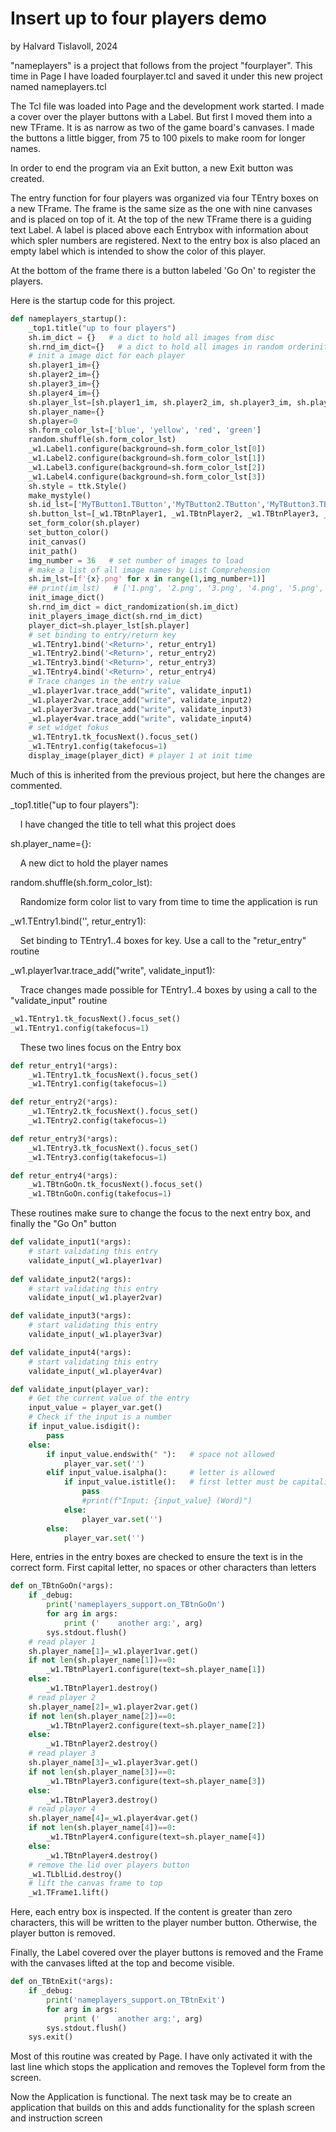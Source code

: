 # Insert up to four players demo

by Halvard Tislavoll, 2024

"nameplayers" is a project that follows from the project "fourplayer". This time in Page I have loaded fourplayer.tcl and saved it under this new project named nameplayers.tcl

The Tcl file was loaded into Page and the development work started. I made a cover over the player buttons with a Label. But first I moved them into a new TFrame. It is as narrow as two of the game board's canvases. I made the buttons a little bigger, from 75 to 100 pixels to make room for longer names.

In order to end the program via an Exit button, a new Exit button was created.

The entry function for four players was organized via four TEntry boxes on a new TFrame. The frame is the same size as the one with nine canvases and is placed on top of it. At the top of the new TFrame there is a guiding text Label. A label is placed above each Entrybox with information about which spler numbers are registered. Next to the entry box is also placed an empty label which is intended to show the color of this player.

At the bottom of the frame there is a button labeled 'Go On' to register the players.



Here is the startup code for this project.

```python
def nameplayers_startup():
    _top1.title("up to four players")
    sh.im_dict = {}   # a dict to hold all images from disc
    sh.rnd_im_dict={}   # a dict to hold all images in random orderinit_players_image_dict(sh.rnd_im_dict)
    # init a image dict for each player
    sh.player1_im={}
    sh.player2_im={}
    sh.player3_im={}
    sh.player4_im={}
    sh.player_lst=[sh.player1_im, sh.player2_im, sh.player3_im, sh.player4_im]
    sh.player_name={}
    sh.player=0
    sh.form_color_lst=['blue', 'yellow', 'red', 'green']
    random.shuffle(sh.form_color_lst)
    _w1.Label1.configure(background=sh.form_color_lst[0])
    _w1.Label2.configure(background=sh.form_color_lst[1])
    _w1.Label3.configure(background=sh.form_color_lst[2])
    _w1.Label4.configure(background=sh.form_color_lst[3])
    sh.style = ttk.Style()
    make_mystyle()
    sh.id_lst=['MyTButton1.TButton','MyTButton2.TButton','MyTButton3.TButton','MyTButton4.TButton']
    sh.button_lst=[_w1.TBtnPlayer1, _w1.TBtnPlayer2, _w1.TBtnPlayer3, _w1.TBtnPlayer4]    
    set_form_color(sh.player)
    set_button_color()
    init_canvas()
    init_path()
    img_number = 36   # set number of images to load
    # make a list of all image names by List Comprehension
    sh.im_lst=[f'{x}.png' for x in range(1,img_number+1)]
    ## print(im_lst)   # ['1.png', '2.png', '3.png', '4.png', '5.png', '6.png', '7.png', '8.png', '9.png', '10.png', '11.png', '12.png', '13.png', '14.png', '15.png', '16.png', '17.png', '18.png', '19.png', '20.png', '21.png', '22.png', '23.png', '24.png', '25.png', '26.png', '27.png', '28.png', '29.png', '30.png', '31.png', '32.png', '33.png', '34.png', '35.png', '36.png']
    init_image_dict()
    sh.rnd_im_dict = dict_randomization(sh.im_dict)
    init_players_image_dict(sh.rnd_im_dict)
    player_dict=sh.player_lst[sh.player]
    # set binding to entry/return key
    _w1.TEntry1.bind('<Return>', retur_entry1)
    _w1.TEntry2.bind('<Return>', retur_entry2)
    _w1.TEntry3.bind('<Return>', retur_entry3)
    _w1.TEntry4.bind('<Return>', retur_entry4)
    # Trace changes in the entry value
    _w1.player1var.trace_add("write", validate_input1)
    _w1.player2var.trace_add("write", validate_input2)
    _w1.player3var.trace_add("write", validate_input3)
    _w1.player4var.trace_add("write", validate_input4)
    # set widget fokus
    _w1.TEntry1.tk_focusNext().focus_set()
    _w1.TEntry1.config(takefocus=1)
    display_image(player_dict) # player 1 at init time
```

Much of this is inherited from the previous project, but here the changes are commented.

_top1.title("up to four players"):

    I have changed the title to tell what this project does

sh.player_name={}:

    A new dict to hold the player names

random.shuffle(sh.form_color_lst):

    Randomize form color list to vary from time to time the application is run

_w1.TEntry1.bind('<Return>', retur_entry1):

    Set binding to TEntry1..4 boxes for <Return> key. Use a call to the "retur_entry" routine

_w1.player1var.trace_add("write", validate_input1):

    Trace changes made possible for TEntry1..4 boxes by using a call to the "validate_input" routine

```python
_w1.TEntry1.tk_focusNext().focus_set()
_w1.TEntry1.config(takefocus=1)
```

    These two lines focus on the Entry box

```python
def retur_entry1(*args):
    _w1.TEntry1.tk_focusNext().focus_set()
    _w1.TEntry1.config(takefocus=1)

def retur_entry2(*args):
    _w1.TEntry2.tk_focusNext().focus_set()
    _w1.TEntry2.config(takefocus=1)

def retur_entry3(*args):
    _w1.TEntry3.tk_focusNext().focus_set()
    _w1.TEntry3.config(takefocus=1)

def retur_entry4(*args):
    _w1.TBtnGoOn.tk_focusNext().focus_set()
    _w1.TBtnGoOn.config(takefocus=1)
```

These routines make sure to change the focus to the next entry box, and finally the "Go On" button

```python
def validate_input1(*args):
    # start validating this entry
    validate_input(_w1.player1var)
    
def validate_input2(*args):
    # start validating this entry
    validate_input(_w1.player2var)

def validate_input3(*args):
    # start validating this entry
    validate_input(_w1.player3var)

def validate_input4(*args):
    # start validating this entry
    validate_input(_w1.player4var)

def validate_input(player_var):
    # Get the current value of the entry
    input_value = player_var.get()
    # Check if the input is a number
    if input_value.isdigit():
        pass
    else:
        if input_value.endswith(" "):   # space not allowed
            player_var.set('')
        elif input_value.isalpha():     # letter is allowed
            if input_value.istitle():   # first letter must be capitalized
                pass
                #print(f"Input: {input_value} (Word)")
            else:
                player_var.set('')
        else:
            player_var.set('')
```

Here, entries in the entry boxes are checked to ensure the text is in the correct form. First capital letter, no spaces or other characters than letters   

```python
def on_TBtnGoOn(*args):
    if _debug:
        print('nameplayers_support.on_TBtnGoOn')
        for arg in args:
            print ('    another arg:', arg)
        sys.stdout.flush()
    # read player 1    
    sh.player_name[1]=_w1.player1var.get()
    if not len(sh.player_name[1])==0:
        _w1.TBtnPlayer1.configure(text=sh.player_name[1])
    else:
        _w1.TBtnPlayer1.destroy()
    # read player 2
    sh.player_name[2]=_w1.player2var.get()
    if not len(sh.player_name[2])==0:
        _w1.TBtnPlayer2.configure(text=sh.player_name[2])
    else:
        _w1.TBtnPlayer2.destroy()
    # read player 3
    sh.player_name[3]=_w1.player3var.get()
    if not len(sh.player_name[3])==0:
        _w1.TBtnPlayer3.configure(text=sh.player_name[3])
    else:
        _w1.TBtnPlayer3.destroy()
    # read player 4
    sh.player_name[4]=_w1.player4var.get()
    if not len(sh.player_name[4])==0:
        _w1.TBtnPlayer4.configure(text=sh.player_name[4])
    else:
        _w1.TBtnPlayer4.destroy()
    # remove the lid over players button
    _w1.TLblLid.destroy()
    # lift the canvas frame to top
    _w1.TFrame1.lift()
```

Here, each entry box is inspected. If the content is greater than zero characters, this will be written to the player number button. Otherwise, the player button is removed.

Finally, the Label covered over the player buttons is removed and the Frame with the canvases lifted at the top and become visible.

```python
def on_TBtnExit(*args):
    if _debug:
        print('nameplayers_support.on_TBtnExit')
        for arg in args:
            print ('    another arg:', arg)
        sys.stdout.flush()
    sys.exit()
```

Most of this routine was created by Page. I have only activated it with the last line which stops the application and removes the Toplevel form from the screen.



Now the Application is functional. The next task may be to create an application that builds on this and adds functionality for the splash screen and instruction screen
